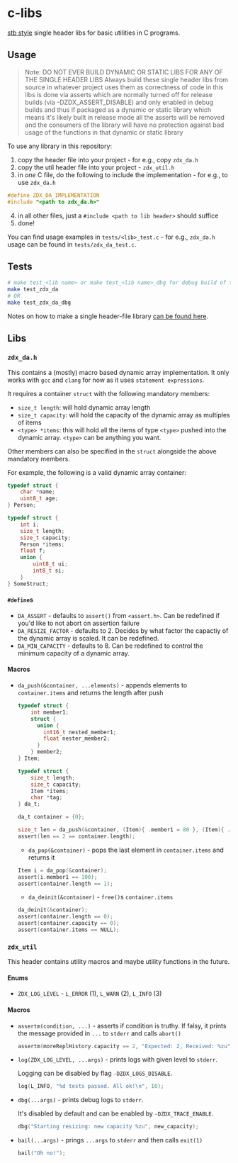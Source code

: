 # c-libs

[stb style](https://github.com/nothings/stb) single header libs for basic utilities in C programs.

## Usage

> Note: DO NOT EVER BUILD DYNAMIC OR STATIC LIBS FOR ANY OF THE SINGLE HEADER LIBS
> Always build these single header libs from source in whatever project uses them
> as correctness of code in this libs is done via asserts which are normally
> turned off for release builds (via -DZDX_ASSERT_DISABLE) and only enabled in debug builds
> and thus if packaged as a dynamic or static library which means it's likely built in release mode
> all the asserts will be removed and the consumers of the library will have no protection
> against bad usage of the functions in that dynamic or static library

To use any library in this repository:

1. copy the header file into your project - for e.g., copy `zdx_da.h`
2. copy the util header file into your project - `zdx_util.h`
3. in *one* C file, do the following to include the implementation - for e.g., to use `zdx_da.h`
  ```c
  #define ZDX_DA_IMPLEMENTATION
  #include "<path to zdx_da.h>"
  ```
4. in all other files, just a `#include <path to lib header>` should suffice
5. done!

You can find usage examples in `tests/<lib>_test.c` - for e.g., `zdx_da.h` usage can be found in `tests/zdx_da_test.c`.

## Tests

```sh
# make test_<lib name> or make test_<lib name>_dbg for debug build of tests
make test_zdx_da
# OR
make test_zdx_da_dbg
```

Notes on how to make a single header-file library [can be found here](https://github.com/nothings/stb/blob/master/docs/stb_howto.txt).

## Libs

### `zdx_da.h`

This contains a (mostly) macro based dynamic array implementation.
It only works with `gcc` and `clang` for now as it uses `statement expressions`.

It requires a container `struct` with the following mandatory members:

- `size_t length`: will hold dynamic array length
- `size_t capacity`: will hold the capacity of the dynamic array as multiples of items
- `<type> *items`: this will hold all the items of type `<type>` pushed into the dynamic array. `<type>` can be anything you want.

Other members can also be specified in the `struct` alongside the above mandatory members.

For example, the following is a valid dynamic array container:

```c
typedef struct {
    char *name;
    uint8_t age;
} Person;

typedef struct {
    int i;
    size_t length;
    size_t capacity;
    Person *items;
    float f;
    union {
        uint8_t ui;
        int8_t si;
    }
} SomeStruct;
```

#### `#define`s

- `DA_ASSERT` - defaults to `assert()` from `<assert.h>`. Can be redefined if you'd like to not abort on assertion failure
- `DA_RESIZE_FACTOR` - defaults to 2. Decides by what factor the capactiy of the dynamic array is scaled. It can be redefined.
- `DA_MIN_CAPACITY` - defaults to 8. Can be redefined to control the minimum capacity of a dynamic array.

#### Macros

- `da_push(&container, ...elements)` - appends elements to `container.items` and returns the length after push
  ```c
  typedef struct {
      int member1;
      struct {
        union {
          int16_t nested_member1;
          float nester_member2;
        }
      } member2;
  } Item;

  typedef struct {
      size_t length;
      size_t capacity;
      Item *items;
      char *tag;
  } da_t;

  da_t container = {0};

  size_t len = da_push(&container, (Item){ .member1 = 80 }, (Item){ .member1 = 100, .member2.nested_member1 = "Hello!" });
  assert(len == 2 == container.length);
  ```
  - `da_pop(&container)` - pops the last element in `container.items` and returns it
  ```c
  Item i = da_pop(&container);
  assert(i.member1 == 100);
  assert(container.length == 1);
  ```
  - `da_deinit(&container)` - `free()`s `container.items`
  ```c
  da_deinit(&container);
  assert(container.length == 0);
  assert(container.capacity == 0);
  assert(container.items == NULL);
  ```

### `zdx_util`

This header contains utility macros and maybe utility functions in the future.

#### Enums

- `ZDX_LOG_LEVEL` - `L_ERROR` (1), `L_WARN` (2), `L_INFO` (3)

#### Macros

- `assertm(condition, ...)` - asserts if condition is truthy. If falsy, it prints the message provided in `...` to `stderr` and calls `abort()`
  ```c
  assertm(moreReplHistory.capacity == 2, "Expected: 2, Received: %zu", moreReplHistory.capacity);
  ```
- `log(ZDX_LOG_LEVEL, ...args)` - prints logs with given level to `stderr`.

  Logging can be disabled by flag `-DZDX_LOGS_DISABLE`.
  ```c
  log(L_INFO, "%d tests passed. All ok!\n", 10);
  ```
- `dbg(...args)` - prints debug logs to `stderr`.

  It's disabled by default and can be enabled by `-DZDX_TRACE_ENABLE`.
  ```c
  dbg("Starting resizing: new capacity %zu", new_capacity);
  ```
- `bail(...args)` - prings `...args` to `stderr` and then calls `exit(1)`
  ```c
  bail("Oh no!");
  ```

